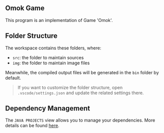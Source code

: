 ## Omok Game

This program is an implementation of Game 'Omok'.

## Folder Structure

The workspace contains these folders, where:

- `src`: the folder to maintain sources
- `img`: the folder to maintain image files

Meanwhile, the compiled output files will be generated in the `bin` folder by default.

> If you want to customize the folder structure, open `.vscode/settings.json` and update the related settings there.

## Dependency Management

The `JAVA PROJECTS` view allows you to manage your dependencies. More details can be found [here](https://github.com/microsoft/vscode-java-dependency#manage-dependencies).
